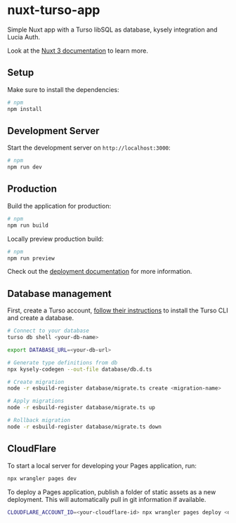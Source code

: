 # nuxt-turso-app

Simple Nuxt app with a Turso libSQL as database, kysely integration and Lucia Auth.

Look at the [Nuxt 3 documentation](https://nuxt.com/docs/getting-started/introduction) to learn more.

## Setup

Make sure to install the dependencies:

```bash
# npm
npm install
```

## Development Server

Start the development server on `http://localhost:3000`:

```bash
# npm
npm run dev
```

## Production

Build the application for production:

```bash
# npm
npm run build
```

Locally preview production build:

```bash
# npm
npm run preview
```

Check out the [deployment documentation](https://nuxt.com/docs/getting-started/deployment) for more information.

## Database management

First, create a Turso account, [follow their instructions](https://docs.turso.tech/tutorials/get-started-turso-cli/step-01-installation)
to install the Turso CLI and create a database.

``` bash
# Connect to your database
turso db shell <your-db-name>

export DATABASE_URL=<your-db-url>

# Generate type definitions from db
npx kysely-codegen --out-file database/db.d.ts

# Create migration
node -r esbuild-register database/migrate.ts create <migration-name>

# Apply migrations
node -r esbuild-register database/migrate.ts up

# Rollback migration
node -r esbuild-register database/migrate.ts down
```

## CloudFlare

To start a local server for developing your Pages application, run:

``` bash
npx wrangler pages dev
```

To deploy a Pages application, publish a folder of static assets as a new deployment.
This will automatically pull in git information if available.

``` bash
CLOUDFLARE_ACCOUNT_ID=<your-cloudflare-id> npx wrangler pages deploy <directory>
```
